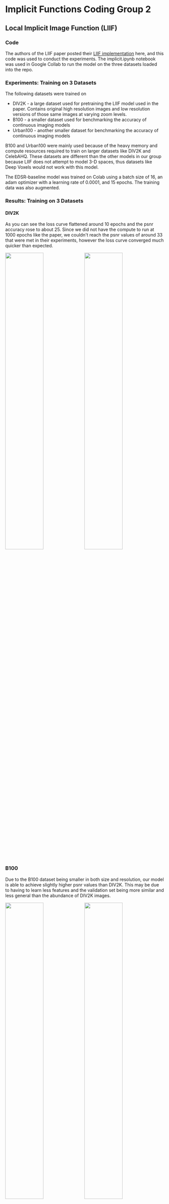 # Implicit Functions Coding Group 2

## Local Implicit Image Function (LIIF)

### Code
The authors of the LIIF paper posted their [LIIF implementation](https://github.com/yinboc/liif) here, and this code was used to conduct the experiments. The implicit.ipynb notebook was used in Google Collab to run the model on the three datasets loaded into the repo.

### Experiments: Training on 3 Datasets

The following datasets were trained on
* DIV2K - a large dataset used for pretraining the LIIF model used in the paper.  Contains original high resolution images and low resolution versions of those same images at varying zoom levels.
* B100 - a smaller dataset used for benchmarking the accuracy of continuous imaging models
* Urban100 - another smaller dataset for benchmarking the accuracy of continuous imaging models


B100 and Urban100 were mainly used because of the heavy memory and compute resources required to train on larger datasets like DIV2K and CelebAHQ.  These datasets are different than the other models in our group because LIIF does not attempt to model 3-D spaces, thus datasets like Deep Voxels would not work with this model.


The EDSR-baseline model was trained on Colab using a batch size of 16, an adam optimizer with a learning rate of 0.0001, and 15 epochs.  The training data was also augmented. 

### Results: Training on 3 Datasets
#### DIV2K
As you can see the loss curve flattened around 10 epochs and the psnr accuracy rose to about 25.  Since we did not have the compute to run at 1000 epochs like the paper, we couldn't reach the psnr values of around 33 that were met in their experiments, however the loss curve converged much quicker than expected.

<p float="middle">
  <img src="graphs/liif/div2kloss.png" width="49%" />
  <img src="graphs/liif/div2kacc.png" width="49%" /> 
</p>

### B100
Due to the B100 dataset being smaller in both size and resolution, our model is able to achieve slightly higher psnr values than DIV2K.  This may be due to having to learn less features and the validation set being more similar and less general than the abundance of DIV2K images.

<p float="middle">
  <img src="graphs/liif/b100loss.png" width="49%" />
  <img src="graphs/liif/b100acc.png" width="49%" /> 
</p>

### Urban100
In the Urban100 dataset our loss curve flattened the earliest around 6 epochs.  We believe this caused the lower psnr accuracy results as the train data was overfitted.

<p float="middle">
  <img src="graphs/liif/urban100loss.png" width="49%" />
  <img src="graphs/liif/urban100acc.png" width="49%" /> 
</p>

## Conclusion: Training from scratch
Both the DIV2K and B100 datasets led to good psnr scores of around 24, while Urban100 overfitted and dropped in accuracy.  If we were to train over more epochs, the DIV2K dataset would likely have achieved a higher psnr score due to the size of the data.

## Experiments: Testing Pre-Trained Models on CelebAHQ
Now we tested which LIIF model would evaluate the best on the large CelebAHQ dataset.  Each of the prior three datasets were used for pre-training.  You can see in the results below that the model trained on DIV2K outperformed the smaller datasets.  This matches with the higher LIIF performance in the paper when the model was trained on DIV2K.  Since B100 and Urban100 are commonly used for benchmarking rather than pre-training, it would make senes they would yield a low PSNR score.

## Results: Accuracy on CelebAHQ
| Pretrained Dataset | DIV2K | B100 | Urban100 |
| -- | -- | -- | -- |
| PSNR Accuracy | 16.83 | 8.78 | 9.02

## NeRF

The original authors' [NeRF implementation](https://github.com/bmild/nerf) was done in TensorFlow. NeRF is built using an MLP that maps from location and direction to color and opacity (of pixels). The difficulty in implementing NeRF is in the data preprocessing to clean the images with the spatial and directional data necessary for the model to correctly learn. Once the spatial representation is learned, any camera location within the sparse dataset can be simulated or added together to create small clips. 

The test below compares a PyTorch implementation based off of this [github](https://github.com/kwea123/nerf_pl) with the original author's implementation of applying to NeRF to images of a fern. 

<img src="Output/fern.gif">
<img src="Output/Fern PSNR.png">

The original paper achieved a PSNR of 25.17 while our's was generally closer to about 27. The main difference in training was that our implementation had a slower learning rate decay. 

Training took close to 8 hours on Colab. 

## Nerf in the wild

NeRF-w expands on the original paper and allows for NeRF to be more adaptable to photos that weren't necessarily taken with this intended use in mind. NeRF-w takes two additional inputs that are embedding vectors, which allows the model to separate the static and transient aspects of the training. There is not yet an official implementation of NeRF-w, but the github used for the previous NeRF tests had an unofficial version of NeRF-w. This model is smaller than the one defined in the paper, but is able to provide comparable results as seen below. 

<img src="Output/brandenburg.gif">
<img src="Output/Bradenburg PSNR.png">

The original paper had a PSNR of 29.08. THe PSNR of this implementation maxes out at about 4. However, the images were downsized to make the runtime reasonable, which explains why the number is somewhat lower. The original authors were additionally more likely to have higher computing power and train for significantly longer.

The training for the Bradenburg representation still took an entire day. The experiment can be repeated in the same colab notebook as nerf by checking out the nerfw branch and uploading the brandenburg dataset from the author's website to the colab disk space.

## Conclusion
Both NeRF and Nerf-w provide impressive results under the right scenarios, but require significant compute time to achieve these results. The results are also significantly limited by the quality of the training dataset. 

## GIRAFFE Summary

### Description - GIRAFFE- Representing Scenes as Compositional Generative Neural Feature Fields

GIRAFFE is a learning-based rendering engine used to represent scenes as compositional generative Neural Features Fields. It is used for image synthesis. 
The main idea of implementing giraffe is that it incorporates a compositional 3D scene into the generative model to get more controlled image synthesis. 
Using this model the features of objects present in input image are extracted and added. Using this model one can achieve different scenes like rotating 
object, changing background, changing depth, changing horizontally. The Data set used in this is a local dataset with 1000s of images of cars. These input 
images are parsed through the generative model to create new images with unique and novel features. A compositional 3D scene is applied to generative model
to get the set of rotating images, change in depth and horizontal representation.

### Result

<img src="Output/rotation_cars.gif">

<img src="Output/tr_d_cars.gif">

<img src="Output/tr_h_cars.gif">

<img src="Output/FDI_Score_Giraffe.png">

## Conclusion
GIRAFFE provides good results of image synthesis.


